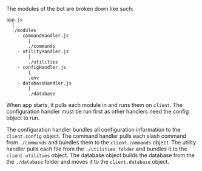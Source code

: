 The modules of the bot are broken down like such:

```
app.js
  |
  ./modules
    - commandHandler.js
        |
        ./commands
    - utilityHandler.js
        |
        ./utilities
    - configHandler.js
        |
        .env
    - databaseHandler.js
        |
        ./database
```

When app starts, it pulls each module in and runs them on `client`. The configuration handler must be run first as other handlers need the config object to run. 

The configuration handler bundles all configuration information to the `client.config` object.
The command handler pulls each slash command from `./commands` and bundles them to the `client.commands` object.
The utility handler pulls each file from the `./utilities folder` and bundles it to the `client.utilities` object.
The database object builds the database from the the `./database` folder and moves it to the `client.database` object.
